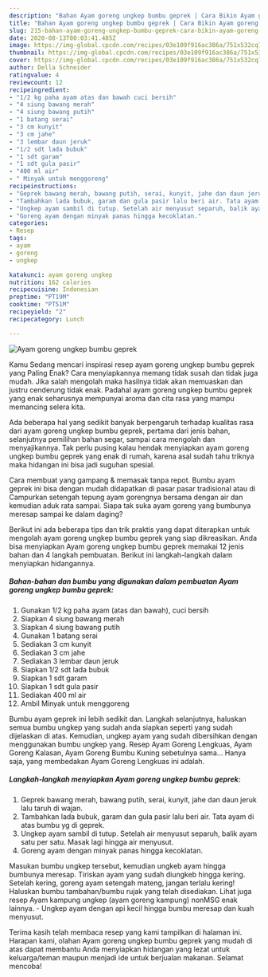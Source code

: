 ```yaml
---
description: "Bahan Ayam goreng ungkep bumbu geprek | Cara Bikin Ayam goreng ungkep bumbu geprek Yang Lezat"
title: "Bahan Ayam goreng ungkep bumbu geprek | Cara Bikin Ayam goreng ungkep bumbu geprek Yang Lezat"
slug: 215-bahan-ayam-goreng-ungkep-bumbu-geprek-cara-bikin-ayam-goreng-ungkep-bumbu-geprek-yang-lezat
date: 2020-08-13T00:03:41.485Z
image: https://img-global.cpcdn.com/recipes/03e109f916ac386a/751x532cq70/ayam-goreng-ungkep-bumbu-geprek-foto-resep-utama.jpg
thumbnail: https://img-global.cpcdn.com/recipes/03e109f916ac386a/751x532cq70/ayam-goreng-ungkep-bumbu-geprek-foto-resep-utama.jpg
cover: https://img-global.cpcdn.com/recipes/03e109f916ac386a/751x532cq70/ayam-goreng-ungkep-bumbu-geprek-foto-resep-utama.jpg
author: Della Schneider
ratingvalue: 4
reviewcount: 12
recipeingredient:
- "1/2 kg paha ayam atas dan bawah cuci bersih"
- "4 siung bawang merah"
- "4 siung bawang putih"
- "1 batang serai"
- "3 cm kunyit"
- "3 cm jahe"
- "3 lembar daun jeruk"
- "1/2 sdt lada bubuk"
- "1 sdt garam"
- "1 sdt gula pasir"
- "400 ml air"
- " Minyak untuk menggoreng"
recipeinstructions:
- "Geprek bawang merah, bawang putih, serai, kunyit, jahe dan daun jeruk lalu taruh di wajan."
- "Tambahkan lada bubuk, garam dan gula pasir lalu beri air. Tata ayam di atas bumbu yg di geprek."
- "Ungkep ayam sambil di tutup. Setelah air menyusut separuh, balik ayam satu per satu. Masak lagi hingga air menyusut."
- "Goreng ayam dengan minyak panas hingga kecoklatan."
categories:
- Resep
tags:
- ayam
- goreng
- ungkep

katakunci: ayam goreng ungkep 
nutrition: 162 calories
recipecuisine: Indonesian
preptime: "PT19M"
cooktime: "PT51M"
recipeyield: "2"
recipecategory: Lunch

---
```



![Ayam goreng ungkep bumbu geprek](https://img-global.cpcdn.com/recipes/03e109f916ac386a/751x532cq70/ayam-goreng-ungkep-bumbu-geprek-foto-resep-utama.jpg)

Kamu Sedang mencari inspirasi resep ayam goreng ungkep bumbu geprek yang Paling Enak? Cara menyiapkannya memang tidak susah dan tidak juga mudah. Jika salah mengolah maka hasilnya tidak akan memuaskan dan justru cenderung tidak enak. Padahal ayam goreng ungkep bumbu geprek yang enak seharusnya mempunyai aroma dan cita rasa yang mampu memancing selera kita.

Ada beberapa hal yang sedikit banyak berpengaruh terhadap kualitas rasa dari ayam goreng ungkep bumbu geprek, pertama dari jenis bahan, selanjutnya pemilihan bahan segar, sampai cara mengolah dan menyajikannya. Tak perlu pusing kalau hendak menyiapkan ayam goreng ungkep bumbu geprek yang enak di rumah, karena asal sudah tahu triknya maka hidangan ini bisa jadi suguhan spesial.

Cara membuat yang gampang &amp; memasak tanpa repot. Bumbu ayam geprek ini bisa dengan mudah didapatkan di pasar pasar tradisional atau di Campurkan setengah tepung ayam gorengnya bersama dengan air dan kemudian aduk rata sampai. Siapa tak suka ayam goreng yang bumbunya meresap sampai ke dalam daging?


Berikut ini ada beberapa tips dan trik praktis yang dapat diterapkan untuk mengolah ayam goreng ungkep bumbu geprek yang siap dikreasikan. Anda bisa menyiapkan Ayam goreng ungkep bumbu geprek memakai 12 jenis bahan dan 4 langkah pembuatan. Berikut ini langkah-langkah dalam menyiapkan hidangannya.

<!--inarticleads1-->

##### Bahan-bahan dan bumbu yang digunakan dalam pembuatan Ayam goreng ungkep bumbu geprek:

1. Gunakan 1/2 kg paha ayam (atas dan bawah), cuci bersih
1. Siapkan 4 siung bawang merah
1. Siapkan 4 siung bawang putih
1. Gunakan 1 batang serai
1. Sediakan 3 cm kunyit
1. Sediakan 3 cm jahe
1. Sediakan 3 lembar daun jeruk
1. Siapkan 1/2 sdt lada bubuk
1. Siapkan 1 sdt garam
1. Siapkan 1 sdt gula pasir
1. Sediakan 400 ml air
1. Ambil  Minyak untuk menggoreng


Bumbu ayam geprek ini lebih sedikit dan. Langkah selanjutnya, haluskan semua bumbu ungkep yang sudah anda siapkan seperti yang sudah dijelaskan di atas. Kemudian, ungkep ayam yang sudah dibersihkan dengan menggunakan bumbu ungkep yang. Resep Ayam Goreng Lengkuas, Ayam Goreng Kalasan, Ayam Goreng Bumbu Kuning sebetulnya sama… Hanya saja, yang membedakan Ayam Goreng Lengkuas ini adalah. 

<!--inarticleads2-->

##### Langkah-langkah menyiapkan Ayam goreng ungkep bumbu geprek:

1. Geprek bawang merah, bawang putih, serai, kunyit, jahe dan daun jeruk lalu taruh di wajan.
1. Tambahkan lada bubuk, garam dan gula pasir lalu beri air. Tata ayam di atas bumbu yg di geprek.
1. Ungkep ayam sambil di tutup. Setelah air menyusut separuh, balik ayam satu per satu. Masak lagi hingga air menyusut.
1. Goreng ayam dengan minyak panas hingga kecoklatan.


Masukan bumbu ungkep tersebut, kemudian ungkeb ayam hingga bumbunya meresap. Tiriskan ayam yang sudah diungkeb hingga kering. Setelah kering, goreng ayam setengah mateng, jangan terlalu kering! Haluskan bumbu tambahan/bumbu rujak yang telah disediakan. Lihat juga resep Ayam kampung ungkep (ayam goreng kampung) nonMSG enak lainnya. - Ungkep ayam dengan api kecil hingga bumbu meresap dan kuah menyusut. 

Terima kasih telah membaca resep yang kami tampilkan di halaman ini. Harapan kami, olahan Ayam goreng ungkep bumbu geprek yang mudah di atas dapat membantu Anda menyiapkan hidangan yang lezat untuk keluarga/teman maupun menjadi ide untuk berjualan makanan. Selamat mencoba!
